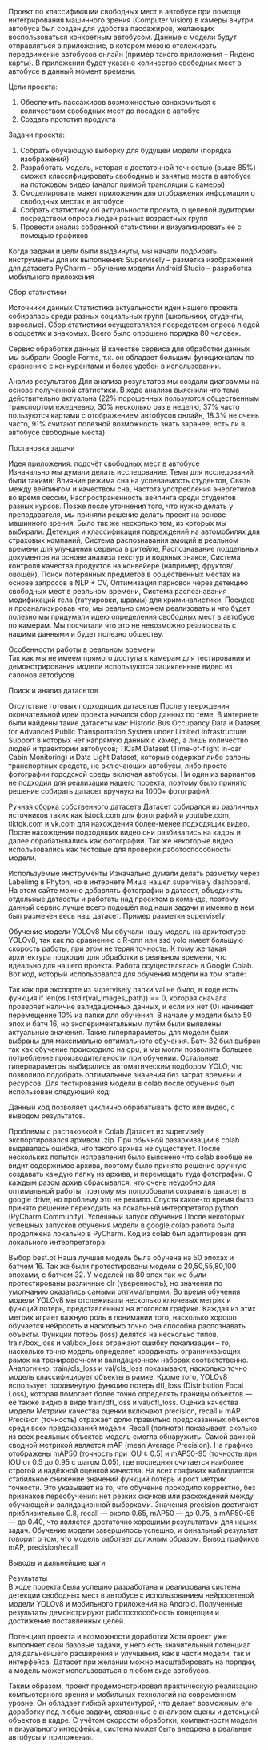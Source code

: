 Проект по классификации свободных мест в автобусе при помощи интегрирования машинного зрения (Computer Vision) в камеры внутри автобуса был создан для удобства пассажиров, желающих воспользоваться конкретным автобусом. Данные с модели будут отправляться в приложение, в котором можно отслеживать передвижение автобусов онлайн (пример такого приложения – Яндекс карты). В приложении будет указано количество свободных мест в автобусе в данный момент времени.

Цели проекта:
1)	Обеспечить пассажиров возможностью ознакомиться с количеством свободных мест до посадки в автобус
2)	Создать прототип продукта

Задачи проекта:
1)   Собрать обучающую выборку для будущей модели (порядка изображений)
2)   Разработать модель, которая с достаточной точностью (выше 85%) сможет классифицировать свободные и занятые места в автобусе на потоковом видео (аналог прямой трансляции с камеры)
3)   Смоделировать макет приложения для отображения информации о свободных местах в автобусе
4)    Собрать статистику об актуальности проекта, о целевой аудитории посредством опроса людей разных возрастных групп
5) Провести анализ собранной статистики и визуализировать ее с помощью графиков

Когда задачи и цели были выдвинуты, мы начали подбирать инструменты для их выполнения:
Supervisely – разметка изображений для датасета
PyCharm – обучение модели
Android Studio – разработка мобильного приложения

Сбор статистики

Источники данных
Статистика актуальности идеи нашего проекта собиралась среди разных социальных групп (школьники, студенты, взрослые).  Сбор статистики осуществлялся посредством опроса людей в соцсетях и знакомых. Всего было опрошено порядка 80 человек.

Сервис обработки данных
В качестве сервиса для обработки данных мы выбрали Google Forms, т.к. он обладает большим функционалам по сравнению с конкурентами и более удобен в использовании.

Анализ результатов
Для анализа результатов мы создали диаграммы на основе полученной статистики. В ходе анализа выяснили что тема действительно актуальна (22% порошенных пользуются общественным транспортом ежедневно, 30% несколько раз в неделю, 37% часто пользуются картами с отображением автобусов онлайн, 18.3% не очень часто, 91% считают полезной возможность знать заранее, есть ли в автобусе свободные места)

 
Постановка задачи

Идея приложения: подсчёт свободных мест в автобусе  
Изначально мы думали делать исследование. Темы для исследований были такими: Влияние режима сна на успеваемость студентов, Связь между вейпингом и качеством сна, Частота употребления энергетиков во время сессии, Распространенность вейпинга среди студентов разных курсов. Позже после уточнения того, что нужно делать у преподавателя, мы приняли решение делать проект на основе машинного зрения. Было так же несколько тем, из которых мы выбирали: Детекция и классификация повреждений на автомобилях для страховых компаний, Система распознавания эмоций в реальном времени для улучшения сервиса в ритейле, Распознавание поддельных документов на основе анализа текстур и водяных знаков, Система контроля качества продуктов на конвейере (например, фруктов/овощей), Поиск потерянных предметов в общественных местах на основе запросов в NLP + CV, Оптимизация парковок через детекцию свободных мест в реальном времени, Система распознавания модификаций тела (татуировки, шрамы) для криминалистики. Посидев и проанализировав что, мы реально сможем реализовать и что будет полезно мы придумали идею определения свободных мест в автобусе по камерам. Мы посчитали что это не невозможно реализовать с нашими данными и будет полезно обществу.
 
Особенности работы в реальном времени  
Так как мы не имеем прямого доступа к камерам для тестирования и демонстрирования модели используются зацикленные видео из салонов автобусов.


Поиск и анализ датасетов

Отсутствие готовых подходящих датасетов
После утверждения окончательной идеи проекта начался сбор данных по теме. В интернете были найдены такие датасеты как: Historic Bus Occupancy Data и Dataset for Advanced Public Transportation System under Limited Infrastructure Support в которых нет напрямую данных с камер, а лишь количество людей и траектории автобусов; TICaM Dataset (Time-of-flight In-car Cabin Monitoring) и Data Light Dataset, которые содержат либо салоны транспортных средств, не включающих автобусы, либо просто фотографии городской среды включая автобусы. Ни один из вариантов не подходил для реализации нашего проекта, поэтому было принято решение собирать датасет вручную на 1000+ фотографий. 

Ручная сборка собственного датасета
Датасет собирался из различных источников таких как istock.com для фотографий и youtube.com, tiktok.com и vk.com для нахождения более-менее подходящих видео. После нахождения подходящих видео они разбивались на кадры и далее обрабатывались как фотографии. Так же некоторые видео использовались как тестовые для проверки работоспособности модели.

Используемые инструменты
Изначально думали делать разметку через Labelimg в Phyton, но в интернете Миша нашел supervisely dashboard. На этом сайте можно добавлять фотографии в датасет, объединять отдельные датасеты и работать над проектом в команде, поэтому данный сервис лучше всего подошёл под наши задачи и именно в нем был размечен весь наш датасет. Пример разметки supervisely:
 
Обучение модели YOLOv8
Мы обучали нашу модель на архитектуре YOLOv8, так как по сравнению с R-cnn или ssd yolo имеет большую скорость работы, при этом не теряя точность. К тому же такая архитектура подходит для обработки в реальном времени, что идеально для нашего проекта. Работа осуществлялась в Google Colab. Вот код, который использовался для обучения модели на том этапе:
 

Так как при экспорте из supervisely папки val не было, в коде есть функция if len(os.listdir(val_images_path)) == 0, которая сначала проверяет наличие валидационных данных, и если их нет (0) начинает перемещение 10% из папки для обучения. В начале у модели было 50 эпох и батч 16, но экспериментальным путём были выявлены актуальные значения. Такие гиперпараметры для модели были выбраны для максимально оптимального обучения. Батч 32 был выбран так как обучение происходило на gpu, и мы могли позволить большее потребление производительности при обучении. Остальные гиперпараметры выбирались автоматическим подбором YOLO, что позволило подобрать оптимальные значения без затрат времени и ресурсов. 
Для тестирования модели в colab после обучения был использован следующий код:
 
Данный код позволяет циклично обрабатывать фото или видео, с выводом результатов.

Проблемы с распаковкой в Colab
Датасет их supervisely экспортировался архивом .zip. При обычной разархивации в colab выдавалась ошибка, что такого архива не существует. После нескольких попыток исправления было выяснено что colab вообще не видит содержимое архива, поэтому было принято решение вручную создавать каждую папку из архива, и перемещать туда фотографии. С каждым разом архив сбрасывался, что очень неудобно для оптимальной работы, поэтому мы попробовали сохранить датасет в google drive, но проблему это не решило. Спустя какое-то время было принято решение переходить на локальный интерпретатор python (PyCharm Community).
Успешный запуск обучения
После некоторых успешных запусков обучения модели в google colab работа была продолжена локально в PyCharm. Код из colab был адаптирован для локального интерпретатора:

Выбор best.pt
Наша лучшая модель была обучена на 50 эпохах и батчем 16. Так же были протестированы модели с 20,50,55,80,100 эпохами, с батчем 32. У моделей на 80 эпох так же были протестированы различные clr (уверенность), но значения по умолчанию оказались самыми оптимальными.
Во время обучения модели YOLOv8 мы отслеживали несколько ключевых метрик и функций потерь, представленных на итоговом графике. Каждая из этих метрик играет важную роль в понимании того, насколько хорошо обучается нейросеть и насколько точно она способна распознавать объекты.
Функции потерь (loss) делятся на несколько типов. train/box_loss и val/box_loss отражают ошибку локализации – то, насколько точно модель определяет координаты ограничивающих рамок на тренировочном и валидационном наборах соответственно. Аналогично, train/cls_loss и val/cls_loss показывают, насколько точно модель классифицирует объекты в рамке. Кроме того, YOLOv8 использует продвинутую функцию потерь dfl_loss (Distribution Focal Loss), которая помогает более точно определять границы объектов — её также видно в виде train/dfl_loss и val/dfl_loss.
Оценка качества модели
Метрики качества оценки включают precision, recall и mAP. Precision (точность) отражает долю правильно предсказанных объектов среди всех предсказаний модели. Recall (полнота) показывает, сколько из всех реальных объектов модель смогла обнаружить. Самой важной сводной метрикой является mAP (mean Average Precision). На графике отображены mAP50 (точность при IOU ≥ 0.5) и mAP50-95 (точность при IOU от 0.5 до 0.95 с шагом 0.05), где последняя считается наиболее строгой и надёжной оценкой качества.
На всех графиках наблюдается стабильное снижение значений функций потерь и рост метрик точности. Это указывает на то, что обучение проходило корректно, без признаков переобучения: нет резких скачков или расхождений между обучающей и валидационной выборками. Значения precision достигают приблизительно 0.8, recall — около 0.65, mAP50 — до 0.75, а mAP50-95 — до 0.40, что является достаточно хорошими результатами для наших задач. Обучение модели завершилось успешно, и финальный результат говорит о том, что модель работает должным образом.
Вывод графиков mAP, precision/recall  
 

Выводы и дальнейшие шаги

Результаты  
В ходе проекта была успешно разработана и реализована система детекции свободных мест в автобусе с использованием нейросетевой модели YOLOv8 и мобильного приложения на Android. Полученные результаты демонстрируют работоспособность концепции и достижение поставленных целей.

Потенциал проекта и возможности доработки
Хотя проект уже выполняет свои базовые задачи, у него есть значительный потенциал для дальнейшего расширения и улучшения, как в части модели, так и интерфейса. Датасет при желании можно масштабировать на порядки, а модель может использоваться в любом виде автобусов.

Таким образом, проект продемонстрировал практическую реализацию компьютерного зрения и мобильных технологий на современном уровне. Он обладает гибкой архитектурой, что делает возможным его доработку под любые задачи, связанные с анализом сцены и детекцией объектов в кадре.
С учётом скорости обработки, компактности модели и визуального интерфейса, система может быть внедрена в реальные автобусы и приложения.




